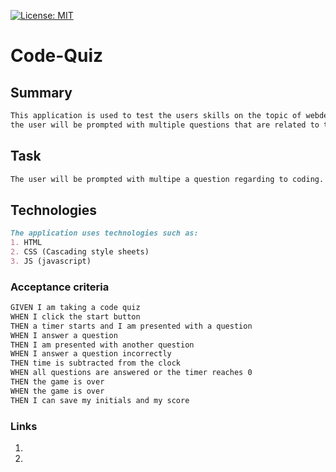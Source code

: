 [![License: MIT](https://img.shields.io/badge/License-MIT-yellow.svg)](https://opensource.org/licenses/MIT)

# Code-Quiz

## Summary
```md
This application is used to test the users skills on the topic of webdevelopement/ coding 
the user will be prompted with multiple questions that are related to the topic challenging the user to use their coding knowledge so they can get a higher score. The application will also help train the user if they are not very comfortable with the subject. 

```


## Task
```md
The user will be prompted with multipe a question regarding to coding. The user will then be prommpted with a set of multipe choice answers that will contain one right answer and one wrong answer. The count of right and wrong answers will increase according to the users selections. After the user is done with the quiz they can submit the quiz to review their score. The user will then be prompted with their most previous score, local high scores, and top all time highscore for their device. 

```

## Technologies
```md
The application uses technologies such as:
1. HTML
2. CSS (Cascading style sheets)
3. JS (javascript)

```

### Acceptance criteria 

```md
GIVEN I am taking a code quiz
WHEN I click the start button
THEN a timer starts and I am presented with a question
WHEN I answer a question
THEN I am presented with another question
WHEN I answer a question incorrectly
THEN time is subtracted from the clock
WHEN all questions are answered or the timer reaches 0
THEN the game is over
WHEN the game is over
THEN I can save my initials and my score
```

### Links

1. 
2. 
